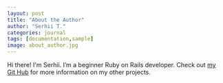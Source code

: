 ```yaml
---
layout: post
title: "About the Author"
author: "Serhii T."
categories: journal
tags: [documentation,sample]
image: about_author.jpg
---
```


Hi there! I'm Serhii. I’m a beginner Ruby on Rails developer. 
Check out [my Git Hub](https://github.com/SergeyTocarchuk) for more information on my other projects.
